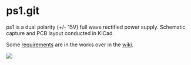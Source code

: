 # ps1.git

ps1 is a dual polarity (+/- 15V) full wave rectified power supply. Schematic capture and PCB layout conducted in KiCad.

Some [requirements](../../wiki/Requirements) are in the works over in the [wiki](../../wiki).

<img src="https://rawgit.com/paretech/ps1/master/gfx/ps1.svg">
